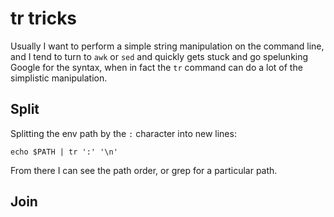 # tr tricks

Usually I want to perform a simple string manipulation on the command line, and I tend to turn to `awk` or `sed` and quickly gets stuck and go spelunking Google for the syntax, when in fact the `tr` command can do a lot of the simplistic manipulation.

<!--more-->

## Split

Splitting the env path by the `:` character into new lines:

```
echo $PATH | tr ':' '\n'
```

From there I can see the path order, or grep for a particular path.

## Join

```
